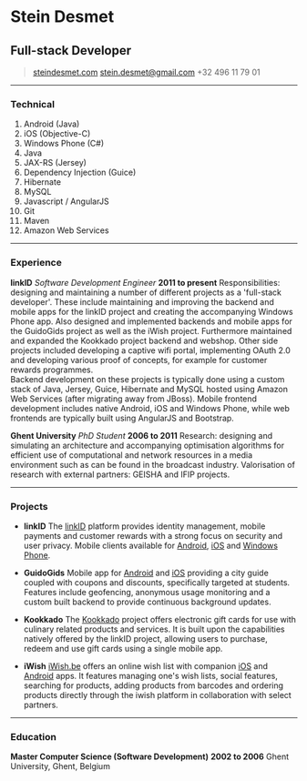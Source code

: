 # Stein Desmet
## Full-stack Developer

> [steindesmet.com](http://resume.steindesmet.com)
> [stein.desmet@gmail.com](mailto:stein.desmet@gmail.com)
> +32 496 11 79 01

------

### Technical

1. Android (Java) 
1. iOS (Objective-C)
1. Windows Phone (C#)
1. Java
1. JAX-RS (Jersey)
1. Dependency Injection (Guice)
1. Hibernate
1. MySQL
3. Javascript / AngularJS
1. Git
1. Maven
1. Amazon Web Services

------

### Experience

**linkID** *Software Development Engineer* __2011 to present__
	Responsibilities: designing and maintaining a number of different projects as a 'full-stack developer'. These include maintaining and improving the backend and mobile apps for the linkID project and creating the accompanying Windows Phone app. Also designed and implemented backends and mobile apps for the GuidoGids project as well as the iWish project. Furthermore maintained and expanded the Kookkado project backend and webshop. Other side projects included developing a captive wifi portal, implementing OAuth 2.0  and developing various proof of concepts, for example for customer rewards programmes.  
	Backend development on these projects is typically done using a custom stack of Java, Jersey, Guice, Hibernate and MySQL hosted using Amazon Web Services (after migrating away from JBoss). Mobile frontend development includes native Android, iOS and Windows Phone, while web frontends are typically built using AngularJS and Bootstrap.

**Ghent University** *PhD Student* __2006 to 2011__
	Research: designing and simulating an architecture and accompanying optimisation algorithms for efficient use of computational and network resources in a media environment such as can be found in the broadcast industry.
	Valorisation of research with external partners: GEISHA and IFIP projects.

------

### Projects

* **linkID**
	The [linkID](https://linkid.be) platform provides identity management, mobile payments and customer rewards with a strong focus on security and user privacy. Mobile clients available for [Android](https://play.google.com/store/apps/details?id=net.link.qr&hl=en), [iOS](https://itunes.apple.com/sr/app/linkid/id522371545?l=nl&mt=8) and [Windows Phone](https://www.microsoft.com/en-us/store/p/linkid/9wzdncrd1tb9).
	
* **GuidoGids**
	Mobile app for [Android](https://play.google.com/store/apps/details?id=net.link.guidogids) and [iOS](https://itunes.apple.com/nz/app/guido-city-guide/id910957078?mt=8) providing a city guide coupled with coupons and discounts, specifically targeted at students. Features include geofencing, anonymous usage monitoring and a custom built backend to provide continuous background updates.

* **Kookkado**
	The [Kookkado](https://kookado.nl) project offers electronic gift cards for use with culinary related products and services. It is built upon the capabilities natively offered by the linkID project, allowing users to purchase, redeem and use gift cards using a single mobile app.
	
* **iWish**
    [iWish.be](https://iwish.be) offers an online wish list with companion [iOS](https://itunes.apple.com/app/iwish.be/id569147291?mt=8) and [Android](https://play.google.com/store/apps/details?id=net.link.iwish&hl=en) apps. It features managing one's wish lists, social features, searching for products, adding products from barcodes and ordering products directly through the iwish platform in collaboration with select partners.

------

### Education

**Master Computer Science (Software Development)** __2002 to 2006__
	Ghent University, Ghent, Belgium
